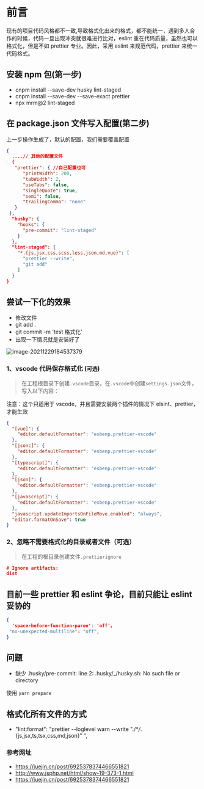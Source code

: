 # 前言

现有的项目代码风格都不一致,导致格式化出来的格式，都不能统一，遇到多人合作的时候，代码一旦出现冲突就很难进行比对，eslint 重在代码质量，虽然也可以格式化，但是不如 prettier 专业。因此，采用 eslint 来规范代码，prettier 来统一代码格式。

## 安装 npm 包(第一步)

- cnpm install --save-dev husky lint-staged
- cnpm install --save-dev --save-exact prettier
- npx mrm@2 lint-staged

## 在 package.json 文件写入配置(第二步)

上一步操作生成了，默认的配置，我们需要覆盖配置

```json
{
  ....// 其他的配置文件
  {
   "prettier": { //自己配置也可
      "printWidth": 200,
      "tabWidth": 2,
      "useTabs": false,
      "singleQuote": true,
      "semi": false,
      "trailingComma": "none"
   }
 },
  "husky": {
    "hooks": {
      "pre-commit": "lint-staged"
    }
  },
  "lint-staged": {
    "*.{js,jsx,css,scss,less,json,md,vue}": [
      "prettier --write",
      "git add"
    ]
  }
}
```

## 尝试一下化的效果

- 修改文件
- git add .
- git commit -m 'test 格式化'
- 出现一下情况就是安装好了

![image-20211229184537379](../images/image-20211229184537379.png)

### 1、vscode 代码保存格式化 (`可选`)

> 在工程根目录下创建`.vscode`目录，在`.vscode`中创建`settings.json`文件，写入以下内容：

注意：这个只适用于 vscode，并且需要安装两个插件的情况下 elsint、prettier，才能生效

```json
{
  "[vue]": {
    "editor.defaultFormatter": "esbenp.prettier-vscode"
  },
  "[jsonc]": {
    "editor.defaultFormatter": "esbenp.prettier-vscode"
  },
  "[typescript]": {
    "editor.defaultFormatter": "esbenp.prettier-vscode"
  },
  "[json]": {
    "editor.defaultFormatter": "esbenp.prettier-vscode"
  },
  "[javascript]": {
    "editor.defaultFormatter": "esbenp.prettier-vscode"
  },
  "javascript.updateImportsOnFileMove.enabled": "always",
  "editor.formatOnSave": true
}
```

### 2、忽略不需要格式化的目录或者文件（可选）

> 在工程的根目录创建文件`.prettierignore`

```json
# Ignore artifacts:
dist
```

## 目前一些 prettier 和 eslint 争论，目前只能让 eslint 妥协的

```json
{
  'space-before-function-paren': 'off'，
 "no-unexpected-multiline": "off",
}
```

## 问题

- 缺少 .husky/pre-commit: line 2: .husky/\_/husky.sh: No such file or directory

使用 `yarn prepare`

## 格式化所有文件的方式

- "lint:format": "prettier --loglevel warn --write \"./\*_/_.{js,jsx,ts,tsx,css,md,json}\" ",

### 参考网址

- <https://juejin.cn/post/6925378374466551821>
- <http://www.jsphp.net/html/show-19-373-1.html>
- <https://juejin.cn/post/6925378374466551821>
